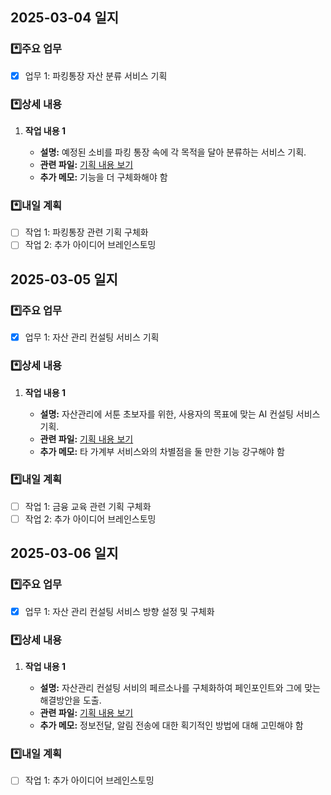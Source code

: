 ## 2025-03-04 일지

### \*️⃣주요 업무

- [x] 업무 1: 파킹통장 자산 분류 서비스 기획

### \*️⃣상세 내용

1. **작업 내용 1**

   - **설명:** 예정된 소비를 파킹 통장 속에 각 목적을 달아 분류하는 서비스 기획.
   - **관련 파일:** [기획 내용 보기](/백가은/파킹%20자산%20분류%20기획.md)
   - **추가 메모:** 기능을 더 구체화해야 함

### \*️⃣내일 계획

- [ ] 작업 1: 파킹통장 관련 기획 구체화
- [ ] 작업 2: 추가 아이디어 브레인스토밍

## 2025-03-05 일지

### \*️⃣주요 업무

- [x] 업무 1: 자산 관리 컨설팅 서비스 기획

### \*️⃣상세 내용

1. **작업 내용 1**

   - **설명:** 자산관리에 서툰 초보자를 위한, 사용자의 목표에 맞는 AI 컨설팅 서비스 기획.
   - **관련 파일:** [기획 내용 보기](/백가은/자산%20관리%20컨설팅%20기획.md)
   - **추가 메모:** 타 가계부 서비스와의 차별점을 둘 만한 기능 강구해야 함

### \*️⃣내일 계획

- [ ] 작업 1: 금융 교육 관련 기획 구체화
- [ ] 작업 2: 추가 아이디어 브레인스토밍

## 2025-03-06 일지

### \*️⃣주요 업무

- [x] 업무 1: 자산 관리 컨설팅 서비스 방향 설정 및 구체화

### \*️⃣상세 내용

1. **작업 내용 1**

   - **설명:** 자산관리 컨설팅 서비의 페르소나를 구체화하여 페인포인트와 그에 맞는 해결방안을 도출.
   - **관련 파일:** [기획 내용 보기](/백가은/자산%20관리%20컨설팅%20기획_구체화.md)
   - **추가 메모:** 정보전달, 알림 전송에 대한 획기적인 방법에 대해 고민해야 함

### \*️⃣내일 계획

- [ ] 작업 1: 추가 아이디어 브레인스토밍
